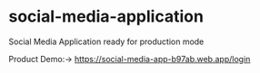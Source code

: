 # social-media-application
Social Media Application ready for production mode

Product Demo:-> https://social-media-app-b97ab.web.app/login
